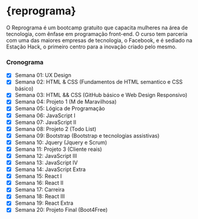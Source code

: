 # {reprograma}

O Reprograma é um bootcamp gratuito que capacita mulheres na área de tecnologia, com ênfase em programação front-end. O curso tem parceria com uma das maiores empresas de tecnologia, o Facebook, e é sediado na Estação Hack, o primeiro centro para a inovação criado pelo mesmo.

### Cronograma 
- [x] Semana 01: UX Design
- [x] Semana 02: HTML & CSS (Fundamentos de HTML semantico e CSS básico)
- [x] Semana 03: HTML && CSS (GitHub básico e Web Design Responsivo)
- [x] Semana 04: Projeto 1 (M de Maravilhosa)
- [x] Semana 05: Lógica de Programação 
- [x] Semana 06: JavaScript I
- [x] Semana 07: JavaScript II
- [x] Semana 08: Projeto 2 (Todo List)
- [x] Semana 09: Bootstrap (Bootstrap e tecnologias assistivas)
- [x] Semana 10: Jquery (Jquery e Scrum)
- [x] Semana 11: Projeto 3 (Cliente reais)
- [x] Semana 12: JavaScript III
- [x] Semana 13: JavaScript IV
- [x] Semana 14: JavaScript Extra
- [x] Semana 15: React I
- [x] Semana 16: React II
- [x] Semana 17: Carreira
- [x] Semana 18: React III
- [x] Semana 19: React Extra
- [x] Semana 20: Projeto Final (Boot4Free)
